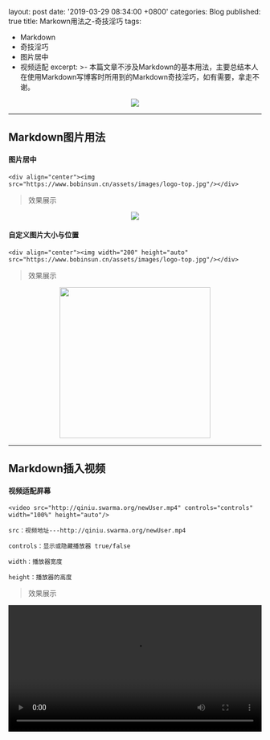 layout: post
date: '2019-03-29 08:34:00 +0800'
categories: Blog
published: true
title: Markown用法之-奇技淫巧
tags:
  - Markdown
  - 奇技淫巧
  - 图片居中
  - 视频适配
excerpt: >-
  本篇文章不涉及Markdown的基本用法，主要总结本人在使用Markdown写博客时所用到的Markdown奇技淫巧，如有需要，拿走不谢。

<div align="center"><img src="https://www.bobinsun.cn/assets/images/logo-top.jpg"/></div>

---

## Markdown图片用法

#### 图片居中

```
<div align="center"><img src="https://www.bobinsun.cn/assets/images/logo-top.jpg"/></div>
```

> 效果展示

<div align="center"><img src="https://www.bobinsun.cn/assets/images/logo-top.jpg"/></div>


#### 自定义图片大小与位置

```
<div align="center"><img width="200" height="auto" src="https://www.bobinsun.cn/assets/images/logo-top.jpg"/></div>
```

> 效果展示

<div align="center"><img width="300" height="auto" src="https://www.bobinsun.cn/assets/images/logo-top.jpg"/></div>

---

## Markdown插入视频

#### 视频适配屏幕

```
<video src="http://qiniu.swarma.org/newUser.mp4" controls="controls" width="100%" height="auto"/>

```

```
src：视频地址---http://qiniu.swarma.org/newUser.mp4

controls：显示或隐藏播放器 true/false

width：播放器宽度

height：播放器的高度
```

> 效果展示

<video src="http://qiniu.swarma.org/newUser.mp4" controls="controls" width="100%" height="auto"/>